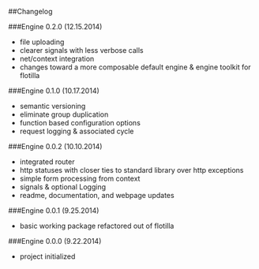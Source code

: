 ##Changelog

###Engine 0.2.0 (12.15.2014)

- file uploading
- clearer signals with less verbose calls
- net/context integration
- changes toward a more composable default engine & engine toolkit for flotilla

###Engine 0.1.0 (10.17.2014)

- semantic versioning
- eliminate group duplication
- function based configuration options
- request logging & associated cycle 

###Engine 0.0.2 (10.10.2014)

- integrated router 
- http statuses with closer ties to standard library over http exceptions
- simple form processing from context
- signals & optional Logging
- readme, documentation, and webpage updates

###Engine 0.0.1 (9.25.2014)

- basic working package refactored out of flotilla

###Engine 0.0.0 (9.22.2014)

- project initialized
